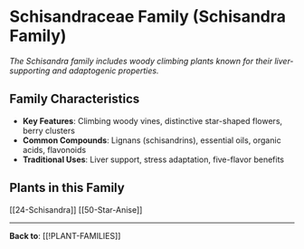 # Schisandraceae Family (Schisandra Family)

*The Schisandra family includes woody climbing plants known for their liver-supporting and adaptogenic properties.*

## Family Characteristics
- **Key Features**: Climbing woody vines, distinctive star-shaped flowers, berry clusters
- **Common Compounds**: Lignans (schisandrins), essential oils, organic acids, flavonoids
- **Traditional Uses**: Liver support, stress adaptation, five-flavor benefits

## Plants in this Family

[[24-Schisandra]]
[[50-Star-Anise]]

---

**Back to**: [[!PLANT-FAMILIES]]